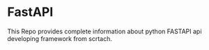 # FastAPI

This Repo provides complete information about python FASTAPI api developing framework from scrtach.

